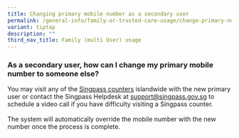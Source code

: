 ```yaml
---
title: Changing primary mobile number as a secondary user
permalink: /general-info/family-or-trusted-care-usage/change-primary-number-as-secondary-user/
variant: tiptap
description: ""
third_nav_title: Family (multi User) usage
---
```

<h3>As a secondary user, how can I change my primary mobile number to someone else?</h3>
<p>You may visit any of the <a href="http://go.gov.sg/singpass-counters" rel="noopener" target="_blank"><u>Singpass counters</u></a> islandwide
with the new primary user or contact the Singpass Helpdesk at <a href="http://go.gov.sg/singpass-counters" rel="noopener noreferrer nofollow" target="_blank"><u>support@singpass.gov.sg</u></a> to
schedule a video call if you have difficulty visiting a Singpass counter.
<br>
<br>The system will automatically override the mobile number with the new
number once the process is complete.</p>